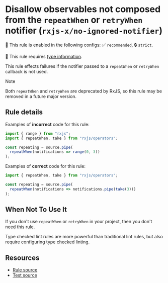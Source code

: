 # Disallow observables not composed from the `repeatWhen` or `retryWhen` notifier (`rxjs-x/no-ignored-notifier`)

💼 This rule is enabled in the following configs: ✅ `recommended`, 🔒 `strict`.

💭 This rule requires [type information](https://typescript-eslint.io/linting/typed-linting).

<!-- end auto-generated rule header -->

This rule effects failures if the notifier passed to a `repeatWhen` or `retryWhen` callback is not used.

> [!NOTE]
> Both `repeatWhen` and `retryWhen` are deprecated by RxJS,
> so this rule may be removed in a future major version.

## Rule details

Examples of **incorrect** code for this rule:

```ts
import { range } from "rxjs";
import { repeatWhen, take } from "rxjs/operators";

const repeating = source.pipe(
  repeatWhen(notifications => range(0, 3))
);
```

Examples of **correct** code for this rule:

```ts
import { repeatWhen, take } from "rxjs/operators";

const repeating = source.pipe(
  repeatWhen(notifications => notifications.pipe(take(3)))
);
```

## When Not To Use It

If you don't use `repeatWhen` or `retryWhen` in your project, then you don't need this rule.

Type checked lint rules are more powerful than traditional lint rules, but also require configuring type checked linting.

## Resources

- [Rule source](https://github.com/JasonWeinzierl/eslint-plugin-rxjs-x/blob/main/src/rules/no-ignored-notifier.ts)
- [Test source](https://github.com/JasonWeinzierl/eslint-plugin-rxjs-x/blob/main/tests/rules/no-ignored-notifier.test.ts)
